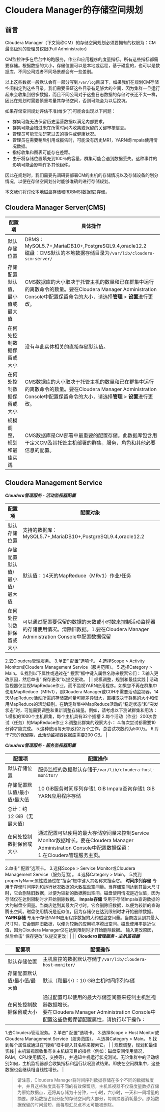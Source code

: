 # Cloudera Manager的存储空间规划

## 前言

Cloudera Manager（下文简称CM）的存储空间规划必须要拥有的权限为：CM最高级别的管理员权限(Full Administrator)

CM监控许多在后台中的跑服务，作业和应用程序的度量指标。所有这些指标都需要存储。根据数据的大小，存储位置可以是本地或远程，基于磁盘的，也可以是数据库，不同公司或者不同场景都会有一些差别。

以上这些数据一般默认会有一部分写到`/var/log`目录下，如果我们在规划CM存储空间指定到这些目录，我们需要保证这些目录有足够大的空间，因为集群一旦运行起来会收集到很多数据，而且不同公司对于这些日志数据的存储时长还不太一样，因此在规划时需要慎重考量其存储空间，否则可能会为以后挖坑。

如果存储空间规划评估不准(给少了)可能会出现以下问题：

- 群集可能无法保留历史运营数据以满足内部要求。
- 群集可能会错过未在所需时间内收集或保留的关键审核信息。
- 管理员可能无法研究过去的事件或健康状况。
- 管理员在需要稍后引用或报告时，可能没有历史MR1，YARN或Impala使用情况数据。
- 指标收集和图表可能存在差距。
- 由于将存储位置填充到100％的容量，群集可能会遇到数据丢失。这种事件的影响可能会影响许多其他组件。

因此在规划时，我们需要先调研要部署CM的主机的存储情况以及存储设备的划分情况，以便在存储空间划分时能够准确的进行存储规划。

本文我们将讨论本地磁盘存储和RDBMS(数据库)存储。

## Cloudera Manager Server(CMS)

| 配置项                         | 具体操作                                                     |
| ------------------------------ | ------------------------------------------------------------ |
| 默认存储位置                   | DBMS：MySQL5.7+,MariaDB10+,PostgreSQL9.4,oracle12.2<br/>磁盘：CMS默认的本地数据存储目录为`/var/lib/cloudera-scm-server/` |
| 存储配置默认值，最小值或最大值 | CMS数据库的大小取决于托管主机的数量和已在群集中运行的离散命令的数量。要在Cloudera Manager Administration Console中配置保留命令的大小，请选择**管理** > **设置**进行更改。 |
| 在何处控制数据保留或大小       | 没有与此实体相关的直接存储默认值。                           |
| 在何处控制数据保留或大小       | CMS数据库的大小取决于托管主机的数量和已在群集中运行的离散命令的数量。要在Cloudera Manager Administration Console中配置保留命令的大小，请选择**管理** > **设置**进行更改。 |
| 规模调整，规划和最佳实践       | CMS数据库是CM部署中最重要的配置存储。此数据库包含用于定义CM及其托管主机部署的群集，服务，角色和其他必要信息的配置。 |

## Cloudera Management Service

***Cloudera管理服务 - 活动监视器配置***

| 配置项                       | 配置对象                                                     |
| ---------------------------- | ------------------------------------------------------------ |
| 默认存储位置                 | 支持的数据库：MySQL5.7+,MariaDB10+,PostgreSQL9.4,oracle12.2  |
| 存储配置默认值/最小值/最大值 | 默认值：14天的MapReduce（MRv1）作业/任务                     |
| 在何处控制数据保留或大小     | 可以通过配置要保留的数据的天数或小时数来控制活动监视器的存储使用情况。清除旧数据。1.要在Cloudera Manager Administration Console中配置数据保留
2.去Cloudera管理服务。
3.单击“ 配置”选项卡。
4.选择Scope > Activity Monitor或Cloudera Management Service（服务范围）。
5.选择Category > Main。
6.找到以下属性或通过在“ 搜索”框中键入属性名称来搜索它们：
7.输入更改原因，然后单击“ 保存更改”以提交更改。 |
| 规模调整，规划和最佳实践     | 活动监视器仅监视MapReduce作业，而不监视YARN应用程序。如果您不再在群集中使用MapReduce（MRv1），则Cloudera Manager或CDH不需要活动监视器。14天MapReduce活动所需的存储空间量可能差异很大，直接取决于群集的大小和使用MapReduce的活动级别。在确定群集中MapReduce活动的“稳定状态”和“突发状态”时，可能需要调整和重新调整存储量。例如，请考虑以下测试群集和用法：
1.模拟的1000个主机群集，每个主机具有32个插槽
2.每个活动（作业）200次尝试（任务）的MapReduce作业
3.调整此群集的观察大小：
4.每次尝试都需要10分钟才能完成。
5.这种使用每天导致约2万个工作，总尝试次数约为500万。
6.对于7天的保留期，此活动监视器数据库需要200 GB。 |



***Cloudera管理服务 - 服务监视器配置***

| 配置项                       | 配置操作                                                     |
| ---------------------------- | ------------------------------------------------------------ |
| 默认存储位置                 | 服务监控的数据默认存储于`/var/lib/cloudera-host-monitor/`    |
| 存储配置默认值/最小值/最大值 | 10 GiB服务时间序列存储1 GiB Impala查询存储1 GiB YARN应用程序存储
总计：约12 GiB（无最大值） |
| 在何处控制数据保留或大小     | 通过配置可以使用的最大存储空间量来控制Service Monitor数据增长。要在Cloudera Manager Administration Console中配置数据保留：<br/>1.在Cloudera管理服务主页。
2.单击“ 配置”选项卡。
3.选择Scope > Service Monitor或Cloudera Management Service（服务范围）。
4.选择Category > Main。
5.找到propertyName属性或通过在“搜索”框中键入其名称来搜索它。
**时间序列存储**
专用于存储时间序列和运行状况数据的大致磁盘空间量。当存储空间达到其最大尺寸时，它会删除旧数据，以便为较新的数据腾出空间。磁盘使用情况是近似值，因为存储仅在达到限制时才开始删除数据。
**Impala存储**
专用于存储Impala查询数据的大约磁盘空间量。当商店达到其最大尺寸时，它会删除旧数据，以便为较新的查询腾出空间。磁盘使用情况是近似值，因为存储仅在达到限制时才开始删除数据。
**YARN存储**
专用于存储YARN应用程序数据的大约磁盘空间量。当商店达到其最大尺寸时，它会删除旧数据，以便为较新的应用程序腾出空间。磁盘使用率是近似值，因为Cloudera Manager仅在达到限制时才开始删除数据。
输入更改原因，然后单击“ 保存更改”以提交更改 |
|                              |                                                              |
***Cloudera管理服务 - 主机监视器***

| 配置项                       | 配置操作                                                     |
| ---------------------------- | ------------------------------------------------------------ |
| 默认存储位置                 | 主机监控的数据默认存储于`/var/lib/cloudera-host-monitor/`    |
| 存储配置默认值/最小值/最大值 | 默认（和最小）：10 GiB主机时间序列存储                       |
| 在何处控制数据保留或大小     | 通过配置可以使用的最大存储空间量来控制主机监视器数据增长。<br/>要在Cloudera Manager Administration Console中配置这些数据保留配置属性，请执行以下操作：
1.去Cloudera管理服务。
2.单击“ 配置”选项卡。
3.选择Scope > Host Monitor或Cloudera Management Service（服务范围）。
4.选择Category > Main。
5.找到每个属性或通过在“搜索”框中键入其名称来搜索它。 |
| 规模调整，规划和最佳实践     | 主机监视器收集有关主机级项目的指标（例如：磁盘空间使用情况，RAM，CPU使用情况，交换等），并通知主机运行状况测试。无论集群中的活动级别如何，主机监视器都会收集指标和运行状况测试结果。即使在空闲群集中，这些数据也会继续相当线性增长。 |
> 请注意，Cloudera Manager将时间序列数据存储在多个不同的数据粒度中，并且这些粒度具有不同的有效保留期。主机监视器不仅将度量数据存储 为原始数据点，还将其存储为十分钟，一小时，六小时，一天和一周增量的摘要。原始数据占用分配的存储空间的大部分，每周摘要消耗最少。原始数据保留的时间最短，而每周汇总点不太可能被删除。



